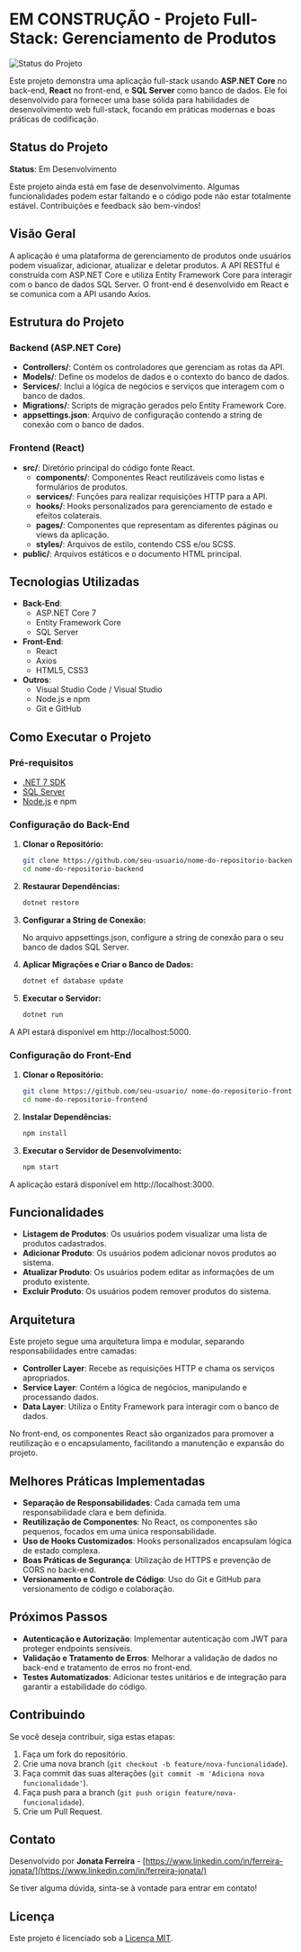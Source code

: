 # EM CONSTRUÇÃO - Projeto Full-Stack: Gerenciamento de Produtos

![Status do Projeto](https://img.shields.io/badge/status-em%20desenvolvimento-yellow)

Este projeto demonstra uma aplicação full-stack usando **ASP.NET Core** no back-end, **React** no front-end, e **SQL Server** como banco de dados. Ele foi desenvolvido para fornecer uma base sólida para habilidades de desenvolvimento web full-stack, focando em práticas modernas e boas práticas de codificação.

## Status do Projeto

**Status**: Em Desenvolvimento

Este projeto ainda está em fase de desenvolvimento. Algumas funcionalidades podem estar faltando e o código pode não estar totalmente estável. Contribuições e feedback são bem-vindos!


## Visão Geral

A aplicação é uma plataforma de gerenciamento de produtos onde usuários podem visualizar, adicionar, atualizar e deletar produtos. A API RESTful é construída com ASP.NET Core e utiliza Entity Framework Core para interagir com o banco de dados SQL Server. O front-end é desenvolvido em React e se comunica com a API usando Axios.

## Estrutura do Projeto

### Backend (ASP.NET Core)

- **Controllers/**: Contém os controladores que gerenciam as rotas da API.
- **Models/**: Define os modelos de dados e o contexto do banco de dados.
- **Services/**: Inclui a lógica de negócios e serviços que interagem com o banco de dados.
- **Migrations/**: Scripts de migração gerados pelo Entity Framework Core.
- **appsettings.json**: Arquivo de configuração contendo a string de conexão com o banco de dados.

### Frontend (React)

- **src/**: Diretório principal do código fonte React.
  - **components/**: Componentes React reutilizáveis como listas e formulários de produtos.
  - **services/**: Funções para realizar requisições HTTP para a API.
  - **hooks/**: Hooks personalizados para gerenciamento de estado e efeitos colaterais.
  - **pages/**: Componentes que representam as diferentes páginas ou views da aplicação.
  - **styles/**: Arquivos de estilo, contendo CSS e/ou SCSS.
- **public/**: Arquivos estáticos e o documento HTML principal.

## Tecnologias Utilizadas

- **Back-End**: 
  - ASP.NET Core 7
  - Entity Framework Core
  - SQL Server
- **Front-End**: 
  - React
  - Axios
  - HTML5, CSS3
- **Outros**:
  - Visual Studio Code / Visual Studio
  - Node.js e npm
  - Git e GitHub

## Como Executar o Projeto

### Pré-requisitos

- [.NET 7 SDK](https://dotnet.microsoft.com/download/dotnet/7.0)
- [SQL Server](https://www.microsoft.com/en-us/sql-server/sql-server-downloads)
- [Node.js](https://nodejs.org/) e npm

### Configuração do Back-End

1. **Clonar o Repositório:**

   ```bash
   git clone https://github.com/seu-usuario/nome-do-repositorio-backend.git
   cd nome-do-repositorio-backend

2. **Restaurar Dependências:**

   ```bash
   dotnet restore

3. **Configurar a String de Conexão:**

   No arquivo appsettings.json, configure a      string de conexão para o seu banco de dados SQL Server.

4. **Aplicar Migrações e Criar o Banco de Dados:**

   ```bash
   dotnet ef database update

4. **Executar o Servidor:**

   ```bash
   dotnet run

A API estará disponível em http://localhost:5000.

### Configuração do Front-End

1. **Clonar o Repositório:**

     ```bash
   git clone https://github.com/seu-usuario/ nome-do-repositorio-frontend.git
    cd nome-do-repositorio-frontend

2. **Instalar Dependências:**
    
    ```bash
    npm install

3. **Executar o Servidor de Desenvolvimento:**
    ```bash
    npm start

A aplicação estará disponível em http://localhost:3000.


## Funcionalidades

- **Listagem de Produtos**: Os usuários podem visualizar uma lista de produtos cadastrados.
- **Adicionar Produto**: Os usuários podem adicionar novos produtos ao sistema.
- **Atualizar Produto**: Os usuários podem editar as informações de um produto existente.
- **Excluir Produto**: Os usuários podem remover produtos do sistema.

## Arquitetura

Este projeto segue uma arquitetura limpa e modular, separando responsabilidades entre camadas:

- **Controller Layer**: Recebe as requisições HTTP e chama os serviços apropriados.
- **Service Layer**: Contém a lógica de negócios, manipulando e processando dados.
- **Data Layer**: Utiliza o Entity Framework para interagir com o banco de dados.

No front-end, os componentes React são organizados para promover a reutilização e o encapsulamento, facilitando a manutenção e expansão do projeto.

## Melhores Práticas Implementadas

- **Separação de Responsabilidades**: Cada camada tem uma responsabilidade clara e bem definida.
- **Reutilização de Componentes**: No React, os componentes são pequenos, focados em uma única responsabilidade.
- **Uso de Hooks Customizados**: Hooks personalizados encapsulam lógica de estado complexa.
- **Boas Práticas de Segurança**: Utilização de HTTPS e prevenção de CORS no back-end.
- **Versionamento e Controle de Código**: Uso do Git e GitHub para versionamento de código e colaboração.

## Próximos Passos

- **Autenticação e Autorização**: Implementar autenticação com JWT para proteger endpoints sensíveis.
- **Validação e Tratamento de Erros**: Melhorar a validação de dados no back-end e tratamento de erros no front-end.
- **Testes Automatizados**: Adicionar testes unitários e de integração para garantir a estabilidade do código.

## Contribuindo

Se você deseja contribuir, siga estas etapas:

1. Faça um fork do repositório.
2. Crie uma nova branch (`git checkout -b feature/nova-funcionalidade`).
3. Faça commit das suas alterações (`git commit -m 'Adiciona nova funcionalidade'`).
4. Faça push para a branch (`git push origin feature/nova-funcionalidade`).
5. Crie um Pull Request.

## Contato

Desenvolvido por **Jonata Ferreira** - [https://www.linkedin.com/in/ferreira-jonata/](https://www.linkedin.com/in/ferreira-jonata/)

Se tiver alguma dúvida, sinta-se à vontade para entrar em contato!

## Licença

Este projeto é licenciado sob a [Licença MIT](LICENSE).






